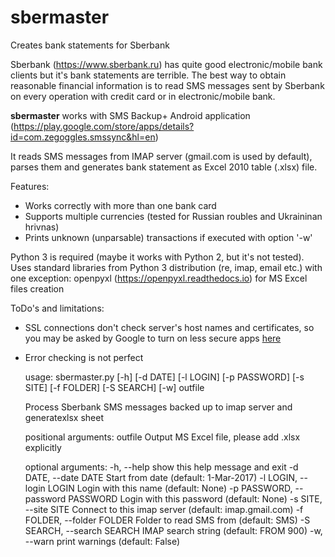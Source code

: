 # sbermaster
Creates bank statements for Sberbank

Sberbank (https://www.sberbank.ru) has quite good electronic/mobile bank clients but it's bank statements are terrible.
The best way to obtain reasonable financial information is to read SMS messages sent by Sberbank on every operation
with credit card or in electronic/mobile bank.

**sbermaster** works with SMS Backup+ Android application
(https://play.google.com/store/apps/details?id=com.zegoggles.smssync&hl=en)

It reads SMS messages from IMAP server (gmail.com is used by default), parses them and generates bank statement
as Excel 2010 table (.xlsx) file.

Features:
- Works correctly with more than one bank card
- Supports multiple currencies (tested for Russian roubles and Ukraininan hrivnas)
- Prints unknown (unparsable) transactions if executed with option '-w'

Python 3 is required (maybe it works with Python 2, but it's not tested).
Uses standard libraries from Python 3 distribution (re, imap, email etc.) with one exception: openpyxl (https://openpyxl.readthedocs.io) for MS Excel files creation

ToDo's and limitations:
- SSL connections don't check server's host names and certificates, 
so you may be asked by Google to turn on less secure apps [here](https://myaccount.google.com/lesssecureapps/)
- Error checking is not perfect


    usage: sbermaster.py [-h] [-d DATE] [-l LOGIN] [-p PASSWORD] [-s SITE]
                         [-f FOLDER] [-S SEARCH] [-w]
                         outfile
    
    Process Sberbank SMS messages backed up to imap server and generatexlsx sheet
    
    positional arguments:
      outfile               Output MS Excel file, please add .xlsx explicitly
    
    optional arguments:
      -h, --help            show this help message and exit
      -d DATE, --date DATE  Start from date (default: 1-Mar-2017)
      -l LOGIN, --login LOGIN
                            Login with this name (default: None)
      -p PASSWORD, --password PASSWORD
                            Login with this password (default: None)
      -s SITE, --site SITE  Connect to this imap server (default: imap.gmail.com)
      -f FOLDER, --folder FOLDER
                            Folder to read SMS from (default: SMS)
      -S SEARCH, --search SEARCH
                            IMAP search string (default: FROM 900)
      -w, --warn            print warnings (default: False)
